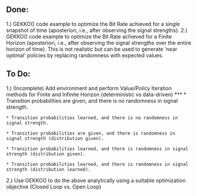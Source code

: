 ## Done:

1.) GEKKO() code example to optimize the Bit Rate achieved for a single snapshot of time (aposteriori, i.e., after
    observing the signal strengths).
2.) GEKKO() code example to optimize the Bit Rate achieved for a Finite Horizon (aposteriori, i.e., after
    observing the signal strengths over the entire horizon of time). This is not realistic but can be used
    to generate 'near optimal' policies by replacing randomness with expected values.


## To Do:

1.) (Incomplete) Add environment and perform Value/Policy Iteration methods for Finite and Infinite Horizon (deterministic vs data-driven)
    ***
    * Transition probabilities are given, and there is no randomness in signal strength.
    
    * Transition probabilities learned, and there is no randomness in signal strength.
    
    * Transition probabilities are given, and there is randomness in signal strength (distribution given).
    
    * Transition probabilities learned, and there is randomness in signal strength (distribution given).
    
    * Transition probabilities learned, and there is randomness in signal strength (distribution learned).

2.) Use GEKKO() to do the above analytically using a suitable optimization objective (Closed Loop vs. Open Loop)

